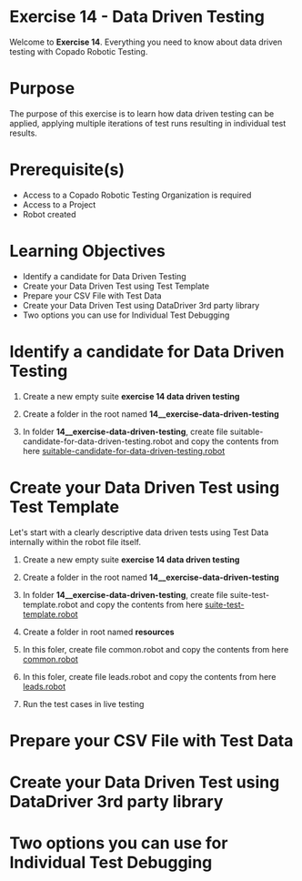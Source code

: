 # Exercise 14 - Data Driven Testing

Welcome to **Exercise 14**. Everything you need to know about data driven testing with Copado Robotic Testing.

# Purpose

The purpose of this exercise is to learn how data driven testing can be applied, applying multiple iterations of test runs resulting in individual test results.

# Prerequisite(s)

- Access to a Copado Robotic Testing Organization is required
- Access to a Project
- Robot created

# Learning Objectives

- Identify a candidate for Data Driven Testing
- Create your Data Driven Test using Test Template
- Prepare your CSV File with Test Data
- Create your Data Driven Test using DataDriver 3rd party library
- Two options you can use for Individual Test Debugging

# Identify a candidate for Data Driven Testing

1. Create a new empty suite **exercise 14 data driven testing**

2. Create a folder in the root named **14__exercise-data-driven-testing**

3. In folder **14__exercise-data-driven-testing**, create file suitable-candidate-for-data-driven-testing.robot and copy the contents from here [suitable-candidate-for-data-driven-testing.robot](suitable-candidate-for-data-driven-testing.robot)

# Create your Data Driven Test using Test Template

Let's start with a clearly descriptive data driven tests using Test Data internally within the robot file itself.

1. Create a new empty suite **exercise 14 data driven testing**

2. Create a folder in the root named **14__exercise-data-driven-testing**

3. In folder **14__exercise-data-driven-testing**, create file suite-test-template.robot and copy the contents from here [suite-test-template.robot](suite-test-template.robot)

4. Create a folder in root named **resources**

5. In this foler, create file common.robot and copy the contents from here [common.robot](../resources/common.robot)

5. In this foler, create file leads.robot and copy the contents from here [leads.robot](../resources/leads.robot)

5. Run the test cases in live testing

# Prepare your CSV File with Test Data

# Create your Data Driven Test using DataDriver 3rd party library

# Two options you can use for Individual Test Debugging